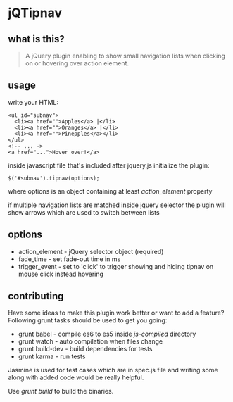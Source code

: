 # jQTipnav

## what is this?

> A jQuery plugin enabling to show small navigation lists when clicking on or hovering over action element.

## usage
write your HTML:

    <ul id="subnav">
      <li><a href="">Apples</a> |</li>
      <li><a href="">Oranges</a> |</li>
      <li><a href="">Pinepples</a></li>
    </ul>
    <!-- ... ->
    <a href="...">Hover over!</a>


inside javascript file that's included after jquery.js initialize the plugin:


    $('#subnav').tipnav(options);

where options is an object containing at least *action_element* property

if multiple navigation lists are matched inside jquery selector the plugin will show arrows which are used to switch between lists

## options

* action_element - jQuery selector object (required)
* fade_time - set fade-out time in ms
* trigger_event - set to 'click' to trigger showing and hiding tipnav on mouse click instead hovering

## contributing

Have some ideas to make this plugin work better or want to add a feature? Following grunt tasks should be used to get you going:

* grunt babel - compile es6 to es5 inside *js-compiled* directory
* grunt watch - auto compilation when files change
* grunt build-dev - build dependencies for tests
* grunt karma - run tests

Jasmine is used for test cases which are in spec.js file and writing some along with added code would be really helpful.

Use *grunt build* to build the binaries.
